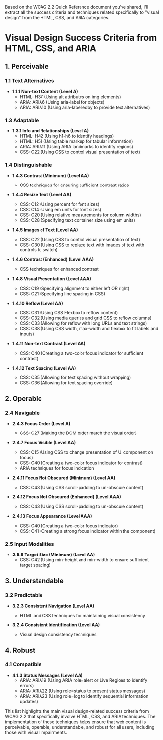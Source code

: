 Based on the WCAG 2.2 Quick Reference document you've shared, I'll extract all the success criteria and techniques related specifically to "visual design" from the HTML, CSS, and ARIA categories.

# Visual Design Success Criteria from HTML, CSS, and ARIA

## 1. Perceivable

### 1.1 Text Alternatives
- **1.1.1 Non-text Content (Level A)**
  - HTML: H37 (Using alt attributes on img elements)
  - ARIA: ARIA6 (Using aria-label for objects)
  - ARIA: ARIA10 (Using aria-labelledby to provide text alternatives)

### 1.3 Adaptable
- **1.3.1 Info and Relationships (Level A)**
  - HTML: H42 (Using h1-h6 to identify headings)
  - HTML: H51 (Using table markup for tabular information)
  - ARIA: ARIA11 (Using ARIA landmarks to identify regions)
  - CSS: C22 (Using CSS to control visual presentation of text)

### 1.4 Distinguishable
- **1.4.3 Contrast (Minimum) (Level AA)**
  - CSS techniques for ensuring sufficient contrast ratios

- **1.4.4 Resize Text (Level AA)**
  - CSS: C12 (Using percent for font sizes)
  - CSS: C14 (Using em units for font sizes)
  - CSS: C20 (Using relative measurements for column widths)
  - CSS: C28 (Specifying text container size using em units)

- **1.4.5 Images of Text (Level AA)**
  - CSS: C22 (Using CSS to control visual presentation of text)
  - CSS: C30 (Using CSS to replace text with images of text with controls to switch)

- **1.4.6 Contrast (Enhanced) (Level AAA)**
  - CSS techniques for enhanced contrast

- **1.4.8 Visual Presentation (Level AAA)**
  - CSS: C19 (Specifying alignment to either left OR right)
  - CSS: C21 (Specifying line spacing in CSS)

- **1.4.10 Reflow (Level AA)**
  - CSS: C31 (Using CSS Flexbox to reflow content)
  - CSS: C32 (Using media queries and grid CSS to reflow columns)
  - CSS: C33 (Allowing for reflow with long URLs and text strings)
  - CSS: C38 (Using CSS width, max-width and flexbox to fit labels and inputs)

- **1.4.11 Non-text Contrast (Level AA)**
  - CSS: C40 (Creating a two-color focus indicator for sufficient contrast)

- **1.4.12 Text Spacing (Level AA)**
  - CSS: C35 (Allowing for text spacing without wrapping)
  - CSS: C36 (Allowing for text spacing override)

## 2. Operable

### 2.4 Navigable
- **2.4.3 Focus Order (Level A)**
  - CSS: C27 (Making the DOM order match the visual order)

- **2.4.7 Focus Visible (Level AA)**
  - CSS: C15 (Using CSS to change presentation of UI component on focus)
  - CSS: C40 (Creating a two-color focus indicator for contrast)
  - ARIA techniques for focus indication

- **2.4.11 Focus Not Obscured (Minimum) (Level AA)**
  - CSS: C43 (Using CSS scroll-padding to un-obscure content)

- **2.4.12 Focus Not Obscured (Enhanced) (Level AAA)**
  - CSS: C43 (Using CSS scroll-padding to un-obscure content)

- **2.4.13 Focus Appearance (Level AAA)**
  - CSS: C40 (Creating a two-color focus indicator)
  - CSS: C41 (Creating a strong focus indicator within the component)

### 2.5 Input Modalities
- **2.5.8 Target Size (Minimum) (Level AA)**
  - CSS: C42 (Using min-height and min-width to ensure sufficient target spacing)

## 3. Understandable

### 3.2 Predictable
- **3.2.3 Consistent Navigation (Level AA)** 
  - HTML and CSS techniques for maintaining visual consistency

- **3.2.4 Consistent Identification (Level AA)**
  - Visual design consistency techniques

## 4. Robust

### 4.1 Compatible
- **4.1.3 Status Messages (Level AA)**
  - ARIA: ARIA19 (Using ARIA role=alert or Live Regions to identify errors)
  - ARIA: ARIA22 (Using role=status to present status messages)
  - ARIA: ARIA23 (Using role=log to identify sequential information updates)

This list highlights the main visual design-related success criteria from WCAG 2.2 that specifically involve HTML, CSS, and ARIA techniques. The implementation of these techniques helps ensure that web content is perceivable, operable, understandable, and robust for all users, including those with visual impairments.